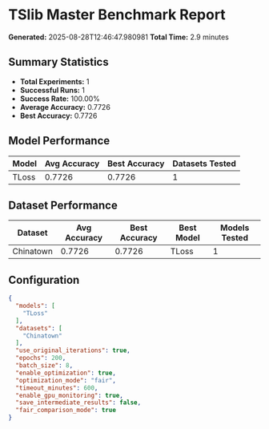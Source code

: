 # TSlib Master Benchmark Report

**Generated:** 2025-08-28T12:46:47.980981
**Total Time:** 2.9 minutes

## Summary Statistics

- **Total Experiments:** 1
- **Successful Runs:** 1
- **Success Rate:** 100.00%
- **Average Accuracy:** 0.7726
- **Best Accuracy:** 0.7726

## Model Performance

| Model | Avg Accuracy | Best Accuracy | Datasets Tested |
|-------|-------------|---------------|----------------|
| TLoss | 0.7726 | 0.7726 | 1 |

## Dataset Performance

| Dataset | Avg Accuracy | Best Accuracy | Best Model | Models Tested |
|---------|-------------|---------------|------------|---------------|
| Chinatown | 0.7726 | 0.7726 | TLoss | 1 |

## Configuration

```json
{
  "models": [
    "TLoss"
  ],
  "datasets": [
    "Chinatown"
  ],
  "use_original_iterations": true,
  "epochs": 200,
  "batch_size": 8,
  "enable_optimization": true,
  "optimization_mode": "fair",
  "timeout_minutes": 600,
  "enable_gpu_monitoring": true,
  "save_intermediate_results": false,
  "fair_comparison_mode": true
}
```
